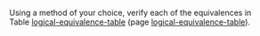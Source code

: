 

Using a method of your choice, verify
each of the equivalences in
Table <a class="insideBookFigRef" id="insidebookfigref" target="_blank" href="https://aimacode.github.io/aima-exercises/figures/logical-equivalence-table.png">logical-equivalence-table</a> (page <a class="pageRef" id="pageref" title="" href="#">logical-equivalence-table</a>).
